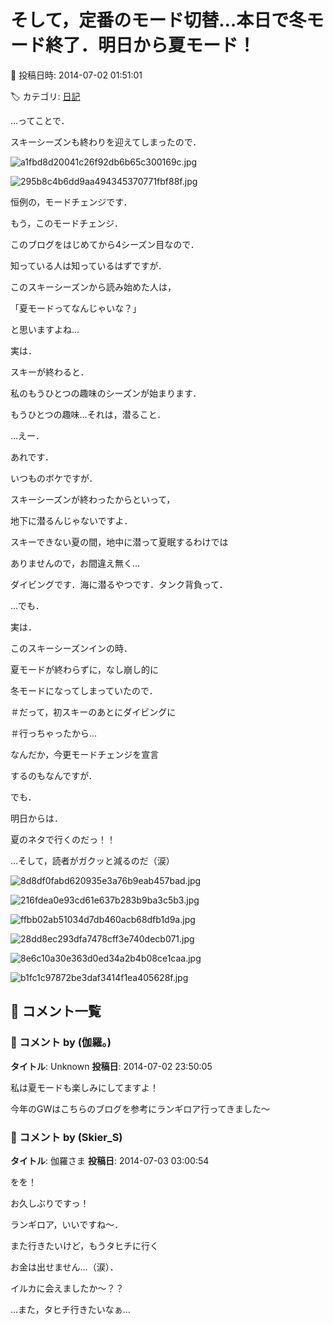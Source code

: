 # そして，定番のモード切替…本日で冬モード終了．明日から夏モード！

📅 投稿日時: 2014-07-02 01:51:01

🏷️ カテゴリ: [日記](cc4b5682fb7b8b144980957a978653fb0.md)

…ってことで．


スキーシーズンも終わりを迎えてしまったので．




![a1fbd8d20041c26f92db6b65c300169c.jpg](images/a1fbd8d20041c26f92db6b65c300169c.jpg)









![295b8c4b6dd9aa494345370771fbf88f.jpg](images/295b8c4b6dd9aa494345370771fbf88f.jpg)




恒例の，モードチェンジです．





もう，このモードチェンジ．


このブログをはじめてから4シーズン目なので．


知っている人は知っているはずですが．


このスキーシーズンから読み始めた人は，


「夏モードってなんじゃいな？」


と思いますよね…





実は．


スキーが終わると．


私のもうひとつの趣味のシーズンが始まります．


もうひとつの趣味…それは，潜ること．





…えー．


あれです．


いつものボケですが．


スキーシーズンが終わったからといって，


地下に潜るんじゃないですよ．


スキーできない夏の間，地中に潜って夏眠するわけでは


ありませんので，お間違え無く…


ダイビングです．海に潜るやつです．タンク背負って．





…でも．


実は．


このスキーシーズンインの時．


夏モードが終わらずに，なし崩し的に


冬モードになってしまっていたので．


＃だって，初スキーのあとにダイビングに


＃行っちゃったから…


なんだか，今更モードチェンジを宣言


するのもなんですが．





でも．


明日からは．


夏のネタで行くのだっ！！





…そして，読者がガクッと減るのだ（涙）







![8d8df0fabd620935e3a76b9eab457bad.jpg](images/8d8df0fabd620935e3a76b9eab457bad.jpg)









![216fdea0e93cd61e637b283b9ba3c5b3.jpg](images/216fdea0e93cd61e637b283b9ba3c5b3.jpg)









![ffbb02ab51034d7db460acb68dfb1d9a.jpg](images/ffbb02ab51034d7db460acb68dfb1d9a.jpg)









![28dd8ec293dfa7478cff3e740decb071.jpg](images/28dd8ec293dfa7478cff3e740decb071.jpg)









![8e6c10a30e363d0ed34a2b4b08ce1caa.jpg](images/8e6c10a30e363d0ed34a2b4b08ce1caa.jpg)









![b1fc1c97872be3daf3414f1ea405628f.jpg](images/b1fc1c97872be3daf3414f1ea405628f.jpg)

## 💬 コメント一覧

### 💬 コメント by (伽羅。)
**タイトル**: Unknown
**投稿日**: 2014-07-02 23:50:05

私は夏モードも楽しみにしてますよ！

今年のGWはこちらのブログを参考にランギロア行ってきました～

### 💬 コメント by (Skier_S)
**タイトル**: 伽羅さま
**投稿日**: 2014-07-03 03:00:54

をを！

お久しぶりですっ！



ランギロア，いいですね～．

また行きたいけど，もうタヒチに行く

お金は出せません…（涙）．

イルカに会えましたか～？？



…また，タヒチ行きたいなぁ…

